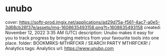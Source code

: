 # unubo

cover: https://softr-prod.imgix.net/applications/ad29d75a-f561-4ac7-a0e5-3d68cb26f37e/assets/img-1608635493158.png?t=1608635493158
created: November 12, 2022 3:35 AM (UTC)
description: Unubo makes it easy for you to track progress by bringing metrics from your favourite tools into one place.
folder: BOOKMRKS-MTHRFCKR / SEARCH PARTY MTHRFCKR! / Analytics
tags: Analytics
url: https://www.unubo.com